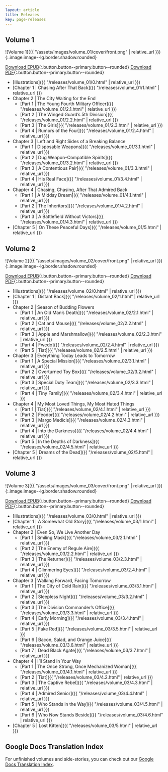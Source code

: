 ```yaml
---
layout: article
title: Releases
key: page-releases
---
```


## Volume 1
![Volume 1]({{ "/assets/images/volume_01/cover/front.png" | relative_url }}){:.image.image--lg.border.shadow.rounded}

[Download EPUB](https://github.com/WorldEnd/worldend-formatting/releases/download/v25.3.0/WorldEnd2-v01.epub){:.button.button--primary.button--rounded}
[Download PDF](https://github.com/WorldEnd/worldend-formatting/releases/download/v25.3.0/WorldEnd2-v01.pdf){:.button.button--primary.button--rounded}

-   [Illustrations]({{ "/releases/volume_01/0.html" | relative_url }})
-   [Chapter 1 \| Chasing After That Back]({{ "/releases/volume_01/1.html" | relative_url }})
-   Chapter 2 \| The City Waiting for the End
    -   [Part 1 \| The Young Fourth Military Officer]({{ "/releases/volume_01/2.1.html" | relative_url }})
    -   [Part 2 \| The Winged Guard’s 5th Division]({{ "/releases/volume_01/2.2.html" | relative_url }})
    -   [Part 3 \| The Girls]({{ "/releases/volume_01/2.3.html" | relative_url }})
    -   [Part 4 \| Rumors of the Four]({{ "/releases/volume_01/2.4.html" | relative_url }})
-   Chapter 3 \| Left and Right Sides of a Breaking Balance
    -   [Part 1 \| Disposable Weapons]({{ "/releases/volume_01/3.1.html" | relative_url }})
    -   [Part 2 \| Dug Weapon–Compatible Spirits]({{ "/releases/volume_01/3.2.html" | relative_url }})
    -   [Part 3 \| A Contentious Pair]({{ "/releases/volume_01/3.3.html" | relative_url }})
    -   [Part 4 \| His Real Face]({{ "/releases/volume_01/3.4.html" | relative_url }})
-   Chapter 4 \| Chasing, Chasing, After That Admired Back
    -   [Part 1 \| A Midday Dream]({{ "/releases/volume_01/4.1.html" | relative_url }})
    -   [Part 2 \| The Inheritors]({{ "/releases/volume_01/4.2.html" | relative_url }})
    -   [Part 3 \| A Battlefield Without Victors]({{ "/releases/volume_01/4.3.html" | relative_url }})
-   [Chapter 5 \| On These Peaceful Days]({{ "/releases/volume_01/5.html" | relative_url }})

## Volume 2
![Volume 2]({{ "/assets/images/volume_02/cover/front.png" | relative_url }}){:.image.image--lg.border.shadow.rounded}

[Download EPUB](https://github.com/WorldEnd/worldend-formatting/releases/download/v25.3.0/WorldEnd2-v02.epub){:.button.button--primary.button--rounded}
[Download PDF](https://github.com/WorldEnd/worldend-formatting/releases/download/v25.3.0/WorldEnd2-v02.pdf){:.button.button--primary.button--rounded}

-   [Illustrations]({{ "/releases/volume_02/0.html" | relative_url }})
-   [Chapter 1 \| Distant Back]({{ "/releases/volume_02/1.html" | relative_url }})
-   Chapter 2 \| Season of Budding Flowers
    -   [Part 1 \| An Old Man’s Death]({{ "/releases/volume_02/2.1.html" | relative_url }})
    -   [Part 2 \| Cat and Mouse]({{ "/releases/volume_02/2.2.html" | relative_url }})
    -   [Part 3 \| Apple and Marshmallow]({{ "/releases/volume_02/2.3.html" | relative_url }})
    -   [Part 4 \| Fwedo]({{ "/releases/volume_02/2.4.html" | relative_url }})
    -   [Part 5 \| Tiat]({{ "/releases/volume_02/2.5.html" | relative_url }})
-   Chapter 3 \| Everything Today Leads to Tomorrow
    -   [Part 1 \| A Special Mission]({{ "/releases/volume_02/3.1.html" | relative_url }})
    -   [Part 2 \| Overturned Toy Box]({{ "/releases/volume_02/3.2.html" | relative_url }})
    -   [Part 3 \| Special Duty Team]({{ "/releases/volume_02/3.3.html" | relative_url }})
    -   [Part 4 \| Tiny Family]({{ "/releases/volume_02/3.4.html" | relative_url }})
-   Chapter 4 \| My Most Loved Things, My Most Hated Things
    -   [Part 1 \| Tiat]({{ "/releases/volume_02/4.1.html" | relative_url }})
    -   [Part 2 \| Feodor]({{ "/releases/volume_02/4.2.html" | relative_url }})
    -   [Part 3 \| Margo Medicis]({{ "/releases/volume_02/4.3.html" | relative_url }})
    -   [Part 4 \| Into the Darkness]({{ "/releases/volume_02/4.4.html" | relative_url }})
    -   [Part 5 \| In the Depths of Darkness]({{ "/releases/volume_02/4.5.html" | relative_url }})
-   [Chapter 5 \| Dreams of the Dead]({{ "/releases/volume_02/5.html" | relative_url }})

## Volume 3
![Volume 3]({{ "/assets/images/volume_03/cover/front.png" | relative_url }}){:.image.image--lg.border.shadow.rounded}

[Download EPUB](https://github.com/WorldEnd/worldend-formatting/releases/download/v25.3.0/WorldEnd2-v03.epub){:.button.button--primary.button--rounded}
[Download PDF](https://github.com/WorldEnd/worldend-formatting/releases/download/v25.3.0/WorldEnd2-v03.pdf){:.button.button--primary.button--rounded}

-   [Illustrations]({{ "/releases/volume_03/0.html" | relative_url }})
-   [Chapter 1 \| A Somewhat Old Story]({{ "/releases/volume_03/1.html" | relative_url }})
-   Chapter 2 \| Even So, We Live Another Day
    -   [Part 1 \| Smiling Mask]({{ "/releases/volume_03/2.1.html" | relative_url }})
    -   [Part 2 \| The Enemy of Regule Aire]({{ "/releases/volume_03/2.2.html" | relative_url }})
    -   [Part 3 \| The Returner]({{ "/releases/volume_03/2.3.html" | relative_url }})
    -   [Part 4 \| Glimmering Eyes]({{ "/releases/volume_03/2.4.html" | relative_url }})
-   Chapter 3 \| Walking Forward, Facing Tomorrow
    -   [Part 1 \| The City of Cold Rain]({{ "/releases/volume_03/3.1.html" | relative_url }})
    -   [Part 2 \| Sleepless Night]({{ "/releases/volume_03/3.2.html" | relative_url }})
    -   [Part 3 \| The Division Commander’s Office]({{ "/releases/volume_03/3.3.html" | relative_url }})
    -   [Part 4 \| Early Morning]({{ "/releases/volume_03/3.4.html" | relative_url }})
    -   [Part 5 \| Fake Red]({{ "/releases/volume_03/3.5.html" | relative_url }})
    -   [Part 6 \| Bacon, Salad, and Orange Juice]({{ "/releases/volume_03/3.6.html" | relative_url }})
    -   [Part 7 \| Dead Black Agate]({{ "/releases/volume_03/3.7.html" | relative_url }})
-   Chapter 4 \| I’ll Stand in Your Way
    -   [Part 1 \| The Once Strong, Once Mechanized Woman]({{ "/releases/volume_03/4.1.html" | relative_url }})
    -   [Part 2 \| Tiat]({{ "/releases/volume_03/4.2.html" | relative_url }})
    -   [Part 3 \| The Captive Rebel]({{ "/releases/volume_03/4.3.html" | relative_url }})
    -   [Part 4 \| Admired Senior]({{ "/releases/volume_03/4.4.html" | relative_url }})
    -   [Part 5 \| Who Stands in the Way]({{ "/releases/volume_03/4.5.html" | relative_url }})
    -   [Part 6 \| Who Now Stands Beside]({{ "/releases/volume_03/4.6.html" | relative_url }})
-   [Chapter 5 \| Lost Kitten]({{ "/releases/volume_03/5.html" | relative_url }})

## Google Docs Translation Index
For unfinished volumes and side-stories, you can check out our [Google Docs Translation Index](https://docs.google.com/document/d/16EOH4sCjJKkgEeGSW4T0kZXWLoove4iBvGZz_hf7xeU/edit).
